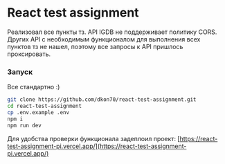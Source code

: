 # React test assignment

Реализовал все пункты тз. API IGDB не поддерживает политику CORS. Других API с необходимым функционалом для выполнения всех пунктов тз не нашел, поэтому все запросы к API пришлось проксировать.

### Запуск

Все стандартно :)

```bash
git clone https://github.com/dkon70/react-test-assignment.git
cd react-test-assignment
cp .env.example .env
npm i
npm run dev
```

Для удобства проверки функционала задеплоил проект: [https://react-test-assignment-pi.vercel.app/](https://react-test-assignment-pi.vercel.app/)